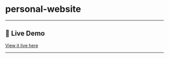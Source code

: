 # personal-website
---

## 🔗 Live Demo

[View it live here](https://personal-website-ecru-beta.vercel.app/)

---
